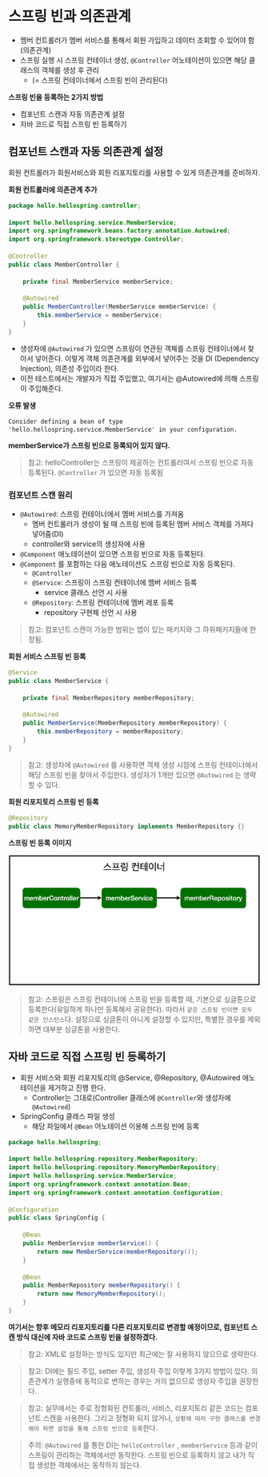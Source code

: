 # 스프링 빈과 의존관계

- 멤버 컨트롤러가 멤버 서비스를 통해서 회원 가입하고 데이터 조회할 수 있어야 함(의존관계)
- 스프링 실행 시 스프링 컨테이너 생성, `@Controller` 어노테이션이 있으면 해당 클래스의 객체를 생성 후 관리
  - (= 스프링 컨테이너에서 스프링 빈이 관리된다)

**스프링 빈을 등록하는 2가지 방법**
- 컴포넌트 스캔과 자동 의존관계 설정
- 자바 코드로 직접 스프링 빈 등록하기

## 컴포넌트 스캔과 자동 의존관계 설정
회원 컨트롤러가 회원서비스와 회원 리포지토리를 사용할 수 있게 의존관계를 준비하자.

**회원 컨트롤러에 의존관계 추가**
```java
package hello.hellospring.controller;

import hello.hellospring.service.MemberService;
import org.springframework.beans.factory.annotation.Autowired;
import org.springframework.stereotype.Controller;

@Controller
public class MemberController {

	private final MemberService memberService;

	@Autowired
	public MemberController(MemberService memberService) {
		this.memberService = memberService;
	}
}
```
- 생성자에 `@Autowired` 가 있으면 스프링이 연관된 객체를 스프링 컨테이너에서 찾아서 넣어준다. 이렇게 객체 의존관계를 외부에서 넣어주는 것을 DI (Dependency Injection), 의존성 주입이라 한다.
- 이전 테스트에서는 개발자가 직접 주입했고, 여기서는 @Autowired에 의해 스프링이 주입해준다.

**오류 발생**
```
Consider defining a bean of type 'hello.hellospring.service.MemberService' in your configuration.
```

**memberService가 스프링 빈으로 등록되어 있지 않다.**
> 참고: helloController는 스프링이 제공하는 컨트롤러여서 스프링 빈으로 자동 등록된다.
> `@Controller` 가 있으면 자동 등록됨

### 컴포넌트 스캔 원리
- `@Autowired`: 스프링 컨테이너에서 멤버 서비스를 가져옴
  - 멤버 컨트롤러가 생성이 될 때 스프링 빈에 등록된 멤버 서비스 객체를 가져다 넣어줌(DI)
  - controller와 service의 생성자에 사용
- `@Component` 애노테이션이 있으면 스프링 빈으로 자동 등록된다.
- `@Component` 를 포함하는 다음 애노테이션도 스프링 빈으로 자동 등록된다.
  - `@Controller`
  - `@Service`: 스프링이 스프링 컨테이너에 멤버 서비스 등록
    - service 클래스 선언 시 사용
  - `@Repository`: 스프링 컨테이너에 멤버 레포 등록
    - repository 구현체 선언 시 사용

> 참고: 컴포넌트 스캔이 가능한 범위는 앱이 있는 패키지와 그 하위패키지들에 한정됨.

**회원 서비스 스프링 빈 등록**
```java
@Service
public class MemberService {

	private final MemberRepository memberRepository;

	@Autowired
	public MemberService(MemberRepository memberRepository) {
		this.memberRepository = memberRepository;
	}
}
```
> 참고: 생성자에 `@Autowired` 를 사용하면 객체 생성 시점에 스프링 컨테이너에서 해당 스프링 빈을 찾아서 주입한다. 생성자가 1개만 있으면 `@Autowired` 는 생략할 수 있다.

**회원 리포지토리 스프링 빈 등록**
```java
@Repository
public class MemoryMemberRepository implements MemberRepository {}
```

**스프링 빈 등록 이미지**

![스프링 빈 등록 이미지](Images/image-2.png)
> 참고: 스프링은 스프링 컨테이너에 스프링 빈을 등록할 때, 기본으로 싱글톤으로 등록한다(유일하게 하나만 등록해서 공유한다). 따라서 `같은 스프링 빈이면 모두 같은 인스턴스`다. 설정으로 싱글톤이 아니게 설정할 수 있지만, 특별한 경우를 제외하면 대부분 싱글톤을 사용한다.


## 자바 코드로 직접 스프링 빈 등록하기

- 회원 서비스와 회원 리포지토리의 @Service, @Repository, @Autowired 애노테이션을 제거하고 진행
한다.
    - Controller는 그대로(Controller 클래스에 `@Controller`와 생성자에 `@Autowired`) 
- SpringConfig 클래스 파일 생성
    - 해당 파일에서 `@Bean` 어노테이션 이용해 스프링 빈에 등록

```java
package hello.hellospring;

import hello.hellospring.repository.MemberRepository;
import hello.hellospring.repository.MemoryMemberRepository;
import hello.hellospring.service.MemberService;
import org.springframework.context.annotation.Bean;
import org.springframework.context.annotation.Configuration;

@Configuration
public class SpringConfig {

    @Bean
    public MemberService memberService() {
        return new MemberService(memberRepository());
    }

	@Bean
	public MemberRepository memberRepository() {
		return new MemoryMemberRepository();
	}
}
```

**여기서는 향후 메모리 리포지토리를 다른 리포지토리로 변경할 예정이므로, 컴포넌트 스캔 방식 대신에 자바 코드로 스프링 빈을 설정하겠다.**
> 참고: XML로 설정하는 방식도 있지만 최근에는 잘 사용하지 않으므로 생략한다.

> 참고: DI에는 필드 주입, setter 주입, 생성자 주입 이렇게 3가지 방법이 있다. 의존관계가 실행중에 동적으로 변하는 경우는 거의 없으므로 생성자 주입을 권장한다.

> 참고: 실무에서는 주로 정형화된 컨트롤러, 서비스, 리포지토리 같은 코드는 컴포넌트 스캔을 사용한다. 그리고 정형화 되지 않거나, `상황에 따라 구현 클래스를 변경해야 하면 설정을 통해 스프링 빈으로 등록`한다.

> 주의: `@Autowired` 를 통한 DI는 `helloController` , `memberService` 등과 같이 스프링이 관리하는 객체에서만 동작한다. 스프링 빈으로 등록하지 않고 내가 직접 생성한 객체에서는 동작하지 않는다.
